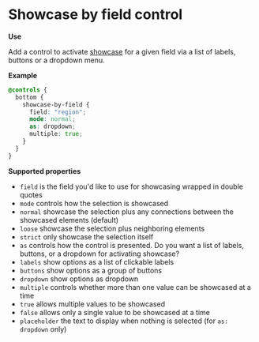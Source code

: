 # Showcase by field control

**Use**

Add a control to activate [showcase](../advanced-settings.md#showcasing) for a given field via a list of labels, buttons or a dropdown menu.

**Example**

```scss
@controls {
  bottom {
    showcase-by-field {
      field: "region";
      mode: normal;
      as: dropdown;
      multiple: true;
    }
  }
}

```

**Supported properties**

* `field` is the field you'd like to use for showcasing wrapped in double quotes
* `mode` controls how the selection is showcased
 * `normal` showcase the selection plus any connections between the showcased elements (default)
 * `loose` showcase the selection plus neighboring elements
 * `strict` only showcase the selection itself
* `as` controls how the control is presented. Do you want a list of labels, buttons, or a dropdown for activating showcase?
 * `labels` show options as a list of clickable labels
 * `buttons` show options as a group of buttons
 * `dropdown` show options as dropdown
* `multiple` controls whether more than one value can be showcased at a time
 * `true` allows multiple values to be showcased
 * `false` allows only a single value to be showcased at a time
* `placeholder` the text to display when nothing is selected (for `as: dropdown` only)
